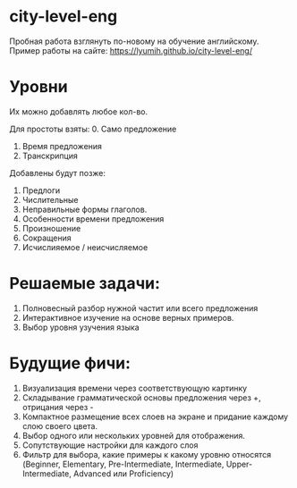# city-level-eng
Пробная работа взглянуть по-новому на обучение английскому.
Пример работы на сайте: https://lyumih.github.io/city-level-eng/


# Уровни
Их можно добавлять любое кол-во.

Для простоты взяты:
0. Само предложение
1. Время предложения
2. Транскрипция

Добавлены будут позже:
1. Предлоги
2. Числительные
3. Неправильные формы глаголов.
4. Особенности времени предложения
5. Произношение
6. Сокращения
7. Исчислияемое / неисчисляемое

# Решаемые задачи:
1. Полновесный разбор нужной частит или всего предложения
2. Интерактивное изучение на основе верных примеров.
3. Выбор уровня узучения языка

# Будущие фичи:
1. Визуализация времени через соответствующую картинку
2. Складывание грамматической основы предложения через +, отрицания через -
3. Компактное размещение всех слоев на экране и придание каждому слою своего цвета.
4. Выбор одного или нескольких уровней для отображения.
5. Сопутствующие настройки для каждого слоя
6. Фильтр для выбора, какие примеры к какому уровню относятся
(Beginner, Elementary, Pre-Intermediate, Intermediate, Upper-Intermediate, Advanced или Proficiency)

